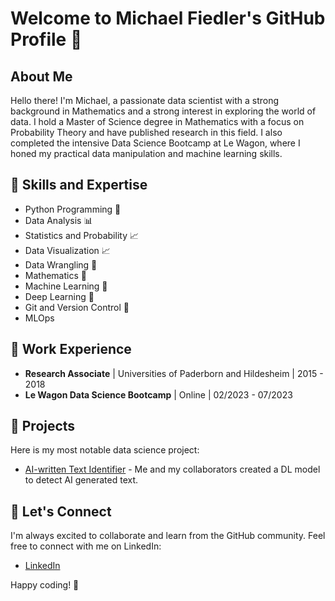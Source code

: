 # Welcome to Michael Fiedler's GitHub Profile 👋

## About Me

Hello there! I'm Michael, a passionate data scientist with a strong background in Mathematics and a strong interest in exploring the world of data. I hold a Master of Science degree in Mathematics with a focus on Probability Theory and have published research in this field. I also completed the intensive Data Science Bootcamp at Le Wagon, where I honed my practical data manipulation and machine learning skills.

## 🚀 Skills and Expertise

- Python Programming 🐍
- Data Analysis 📊
- Statistics and Probability 📈
- Data Visualization 📈
- Data Wrangling 🐍
- Mathematics 🧮
- Machine Learning 🤖
- Deep Learning 🤖
- Git and Version Control 🌳
- MLOps

## 💼 Work Experience

- **Research Associate** | Universities of Paderborn and Hildesheim | 2015 - 2018
- **Le Wagon Data Science Bootcamp** | Online | 02/2023 - 07/2023

## 🌱 Projects

Here is my most notable data science project:

- [AI-written Text Identifier](https://github.com/michafdlr/AI_written_text_identifier) - Me and my collaborators created a DL model to detect AI generated text.


## 🔗 Let's Connect

I'm always excited to collaborate and learn from the GitHub community. Feel free to connect with me on LinkedIn:

- [LinkedIn](https://www.linkedin.com/in/michael-f-863673260/)

Happy coding! 🚀
